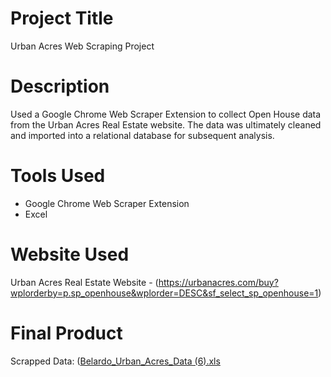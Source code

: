 # Project Title
Urban Acres Web Scraping Project

# Description
Used a Google Chrome Web Scraper Extension to collect Open House data from the Urban Acres Real Estate website. The data was ultimately cleaned and imported into a relational database for subsequent analysis.

# Tools Used
- Google Chrome Web Scraper Extension
- Excel

# Website Used
Urban Acres Real Estate Website - (https://urbanacres.com/buy?wplorderby=p.sp_openhouse&wplorder=DESC&sf_select_sp_openhouse=1)

# Final Product
Scrapped Data: ([Belardo_Urban_Acres_Data (6).xls](https://github.com/Mattison-Belardo/Hello_World/files/7214497/Belardo_Urban_Acres_Data.6.xls)
